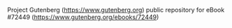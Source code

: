 Project Gutenberg (https://www.gutenberg.org) public repository
for eBook #72449 (https://www.gutenberg.org/ebooks/72449)
